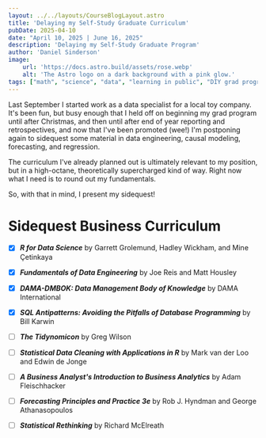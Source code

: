 ```yaml
---
layout: ../../layouts/CourseBlogLayout.astro
title: 'Delaying my Self-Study Graduate Curriculum'
pubDate: 2025-04-10
date: "April 10, 2025 | June 16, 2025"
description: 'Delaying my Self-Study Graduate Program'
author: 'Daniel Sinderson'
image:
    url: 'https://docs.astro.build/assets/rose.webp'
    alt: 'The Astro logo on a dark background with a pink glow.'
tags: ["math", "science", "data", "learning in public", "DIY grad program"]
---
```


Last September I started work as a data specialist for a local toy company.
It's been fun, but busy enough that I held off on beginning my grad program until after Christmas, and then until after end of year reporting and retrospectives, and now that I've been promoted (wee!) I'm postponing again to sidequest some material in data engineering, causal modeling, forecasting, and regression.

The curriculum I've already planned out is ultimately relevant to my position, but in a high-octane, theoretically supercharged kind of way.
Right now what I need is to round out my fundamentals.

So, with that in mind, I present my sidequest!


# Sidequest Business Curriculum
- [x] ***R for Data Science*** by Garrett Grolemund, Hadley Wickham, and Mine Çetinkaya
- [x] ***Fundamentals of Data Engineering*** by Joe Reis and Matt Housley
- [x] ***DAMA-DMBOK: Data Management Body of Knowledge*** by DAMA International
- [x] ***SQL Antipatterns: Avoiding the Pitfalls of Database Programming*** by Bill Karwin 
- [ ] ***The Tidynomicon*** by Greg Wilson
- [ ] ***Statistical Data Cleaning with Applications in R*** by Mark van der Loo and Edwin de Jonge
- [ ] ***A Business Analyst's Introduction to Business Analytics*** by Adam Fleischhacker
- [ ] ***Forecasting Principles and Practice 3e*** by Rob J. Hyndman and George Athanasopoulos
- [ ] ***Statistical Rethinking*** by Richard McElreath

